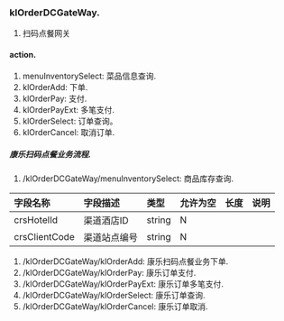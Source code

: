 ### klOrderDCGateWay.
1. 扫码点餐网关

#### action.
1. menuInventorySelect: 菜品信息查询.
1. klOrderAdd:      下单.
1. klOrderPay:      支付.
1. klOrderPayExt:   多笔支付.
1. klOrderSelect: 订单查询。
1. klOrderCancel: 取消订单.


##### 康乐扫码点餐业务流程.
1. /klOrderDCGateWay/menuInventorySelect:     商品库存查询.

| 字段名称 | 字段描述 | 类型 | 允许为空 | 长度 | 说明 |
| :--- | :--- | :--- | :--- | :--- | :--- |
| crsHotelId | 渠道酒店ID | string | N |  |  |
| crsClientCode | 渠道站点编号 | string | N |  |  |

1. /klOrderDCGateWay/klOrderAdd:              康乐扫码点餐业务下单.
1. /klOrderDCGateWay/klOrderPay:              康乐订单支付.
1. /klOrderDCGateWay/klOrderPayExt:           康乐订单多笔支付.
1. /klOrderDCGateWay/klOrderSelect:           康乐订单查询.
1. /klOrderDCGateWay/klOrderCancel:           康乐订单取消.